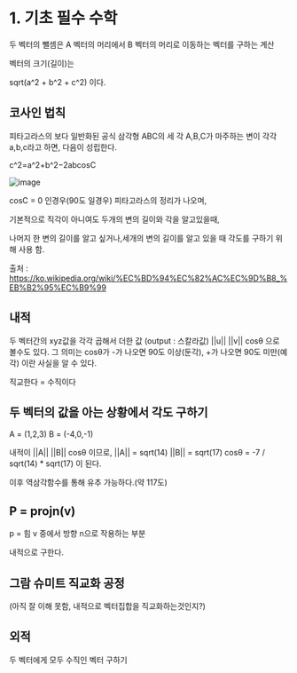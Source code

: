 # 1. 기초 필수 수학

두 벡터의 뺄셈은 A 벡터의 머리에서 B 벡터의 머리로 이동하는 벡터를 구하는 계산

벡터의 크기(길이)는

sqrt(a^2 + b^2 + c^2) 이다.

## 코사인 법칙
피타고라스의 보다 일반화된 공식
삼각형 
ABC의 세 각 A,B,C가 마주하는 변이 각각 a,b,c라고 하면, 다음이 성립한다.

c^2=a^2+b^2−2abcosC

![image](https://github.com/user-attachments/assets/84cad2a4-9b46-486f-9e9b-6a3b160bfd3d)

cosC = 0 인경우(90도 일경우) 피타고라스의 정리가 나오며,

기본적으로 직각이 아니여도 두개의 변의 길이와 각을 알고있을때, 

나머지 한 변의 길이를 알고 싶거나,세개의 변의 길이를 알고 있을 때 각도를 구하기 위해 사용 함.

출처 : https://ko.wikipedia.org/wiki/%EC%BD%94%EC%82%AC%EC%9D%B8_%EB%B2%95%EC%B9%99


## 내적
두 벡터간의 xyz값을 각각 곱해서 더한 값 (output : 스칼라값)
||u|| ||v|| cosθ 으로 볼수도 있다.
그 의미는 cosθ가 -가 나오면 90도 이상(둔각),
+가 나오면 90도 미만(예각)
이란 사실을 알 수 있다.

직교한다 = 수직이다


## 두 벡터의 값을 아는 상황에서 각도 구하기

A = (1,2,3)
B = (-4,0,-1)

내적이
||A|| ||B|| cosθ
이므로,
||A|| = sqrt(14)
||B|| = sqrt(17)
cosθ = -7 / sqrt(14) * sqrt(17)
이 된다.

이후 역삼각함수를 통해 유추 가능하다.(약 117도)


## P = projn(v)
p = 힘 v 중에서 방향 n으로 작용하는 부분

내적으로 구한다.


## 그람 슈미트 직교화 공정
(아직 잘 이해 못함, 내적으로 벡터집합을 직교화하는것인지?)

## 외적
두 벡터에게 모두 수직인 벡터 구하기
